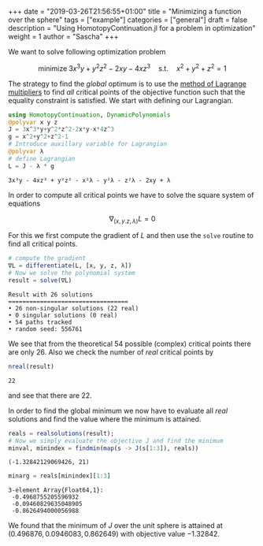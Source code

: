+++
date = "2019-03-26T21:56:55+01:00"
title = "Minimizing a function over the sphere"
tags = ["example"]
categories = ["general"]
draft = false
description = "Using HomotopyContinuation.jl for a problem in optimization"
weight = 1
author = "Sascha"
+++


We want to solve following optimization problem


$$
\text{minimize} \; 3x^3y+y^2z^2-2xy-4xz^3 \quad \text{s.t.} \quad x^2+y^2+z^2=1
$$


The strategy to find the *global* optimum is to use the [method of Lagrange multipliers](https://en.wikipedia.org/wiki/Lagrange_multiplier) to find *all* critical points of the objective function such that the equality constraint is satisfied. We start with defining our Lagrangian.


```julia
using HomotopyContinuation, DynamicPolynomials
@polyvar x y z
J = 3x^3*y+y^2*z^2-2x*y-x*4z^3
g = x^2+y^2+z^2-1
# Introduce auxillary variable for Lagrangian
@polyvar λ
# define Lagrangian
L = J - λ * g
```

```
3x³y - 4xz³ + y²z² - x²λ - y²λ - z²λ - 2xy + λ
```


In order to compute all critical points we have to solve the square system of equations


$$
\nabla_{(x,y.z,\lambda)}L = 0
$$


For this we first compute the gradient of $L$ and then use the `solve` routine to find all critical points.


```julia
# compute the gradient
∇L = differentiate(L, [x, y, z, λ])
# Now we solve the polynomial system
result = solve(∇L)
```

```
Result with 26 solutions
==================================
• 26 non-singular solutions (22 real)
• 0 singular solutions (0 real)
• 54 paths tracked
• random seed: 556761
```


We see that from the theoretical 54 possible (complex) critical points there are only 26. Also we check the number of *real* critical points by


```julia
nreal(result)
```

```
22
```


and see that there are 22.


In order to find the global minimum we now have to evaluate all *real* solutions and find the value where the minimum is attained.


```julia
reals = realsolutions(result);
# Now we simply evaluate the objective J and find the minimum
minval, minindex = findmin(map(s -> J(s[1:3]), reals))
```

```
(-1.32842129069426, 21)
```


```julia
minarg = reals[minindex][1:3]
```

```
3-element Array{Float64,1}:
 -0.4968755205596932
 -0.09460829635048905
 -0.8626494000056988
```


We found that the minimum of $J$ over the unit sphere is attained at $(0.496876, 0.0946083, 0.862649)$ with objective value $-1.32842$.
